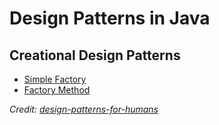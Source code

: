 # Design Patterns in Java

## Creational Design Patterns
* [Simple Factory](./src/creational/simpleFactory/)
* [Factory Method](./src/creational/factoryMethod/)





_Credit: [design-patterns-for-humans](https://github.com/kamranahmedse/design-patterns-for-humans)_